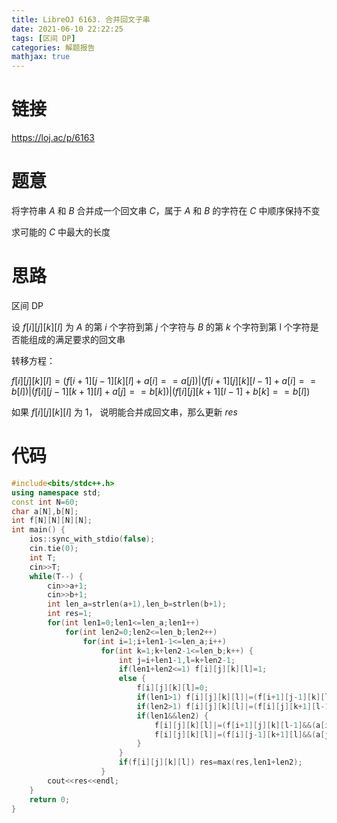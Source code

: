 ```yaml
---
title: LibreOJ 6163. 合并回文子串
date: 2021-06-10 22:22:25
tags: [区间 DP]
categories: 解题报告
mathjax: true
---
```


# 链接

<https://loj.ac/p/6163>

# 题意

将字符串 $A$ 和 $B$ 合并成一个回文串 $C$，属于 $A$ 和 $B$ 的字符在 $C$ 中顺序保持不变

求可能的 $C$ 中最大的长度

<!--more-->

# 思路

区间 DP

设 $f[i][j][k][l]$ 为 $A$ 的第 $i$ 个字符到第 $j$ 个字符与 $B$ 的第 $k$ 个字符到第 l 个字符是否能组成的满足要求的回文串

转移方程：

$f[i][j][k][l]=(f[i+1][j-1][k][l]+a[i]==a[j])|(f[i+1][j][k][l-1]+a[i]==b[l])|(f[i][j-1][k+1][l]+a[j]==b[k])|(f[i][j][k+1][l-1]+b[k]==b[l])$

如果 $f[i][j][k][l]$ 为 $1$， 说明能合并成回文串，那么更新 $res$

# 代码

```cpp
#include<bits/stdc++.h>
using namespace std;
const int N=60;
char a[N],b[N];
int f[N][N][N][N];
int main() {
    ios::sync_with_stdio(false);
    cin.tie(0);
    int T;
    cin>>T;
    while(T--) {
        cin>>a+1;
        cin>>b+1;
        int len_a=strlen(a+1),len_b=strlen(b+1);
        int res=1;
        for(int len1=0;len1<=len_a;len1++)
            for(int len2=0;len2<=len_b;len2++)
                for(int i=1;i+len1-1<=len_a;i++)
                    for(int k=1;k+len2-1<=len_b;k++) {
                        int j=i+len1-1,l=k+len2-1;
                        if(len1+len2<=1) f[i][j][k][l]=1;
                        else {
                            f[i][j][k][l]=0;
                            if(len1>1) f[i][j][k][l]|=(f[i+1][j-1][k][l]&&a[i]==a[j]);
                            if(len2>1) f[i][j][k][l]|=(f[i][j][k+1][l-1]&&b[k]==b[l]);
                            if(len1&&len2) {
                                f[i][j][k][l]|=(f[i+1][j][k][l-1]&&(a[i]==b[l]));
                                f[i][j][k][l]|=(f[i][j-1][k+1][l]&&(a[j]==b[k]));
                            }
                        }
                        if(f[i][j][k][l]) res=max(res,len1+len2);
                    }
        cout<<res<<endl;
    }
    return 0;
}
```